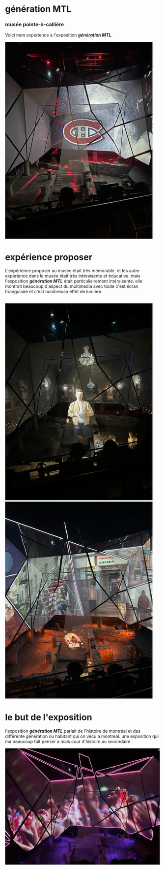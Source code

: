 # génération MTL #
### musée pointe-à-callière ###

Voici mon expérience a l'exposition ***génération MTL***.

<img src="image/canadien_mtl.jpeg">

# expérience proposer #
L'expérience proposer au musée était très mémorable. 
et les autre expérience dans le musée était très intéraisente et éducative.
mais l'exposition ***génération MTL*** était particuliairement intéraisente.
elle montrait beaucoup d'aspect du multimedia avec toute c'est écran triangulaire et c'est nombreuse effet de lumière.

<img src="image/chateau_mtl.jpeg"> <img src="image/people_mtl.jpeg">
---
# le but de l'exposition # 
 
l'exposition ***génération MTL*** parlait de l'histoire de montréal et des différente génération ou habitant qui on vécu a montreal.
une exposition qui ma beaucoup fait penser a mais cour d'histoire au secondaire 

<img src="image/main_mtl.jpeg">

